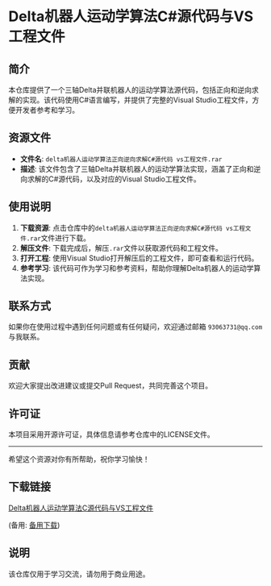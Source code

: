 # Delta机器人运动学算法C#源代码与VS工程文件

## 简介

本仓库提供了一个三轴Delta并联机器人的运动学算法源代码，包括正向和逆向求解的实现。该代码使用C#语言编写，并提供了完整的Visual Studio工程文件，方便开发者参考和学习。

## 资源文件

- **文件名**: `delta机器人运动学算法正向逆向求解C#源代码 vs工程文件.rar`
- **描述**: 该文件包含了三轴Delta并联机器人的运动学算法实现，涵盖了正向和逆向求解的C#源代码，以及对应的Visual Studio工程文件。

## 使用说明

1. **下载资源**: 点击仓库中的`delta机器人运动学算法正向逆向求解C#源代码 vs工程文件.rar`文件进行下载。
2. **解压文件**: 下载完成后，解压`.rar`文件以获取源代码和工程文件。
3. **打开工程**: 使用Visual Studio打开解压后的工程文件，即可查看和运行代码。
4. **参考学习**: 该代码可作为学习和参考资料，帮助你理解Delta机器人的运动学算法实现。

## 联系方式

如果你在使用过程中遇到任何问题或有任何疑问，欢迎通过邮箱 `93063731@qq.com` 与我联系。

## 贡献

欢迎大家提出改进建议或提交Pull Request，共同完善这个项目。

## 许可证

本项目采用开源许可证，具体信息请参考仓库中的LICENSE文件。

---

希望这个资源对你有所帮助，祝你学习愉快！

## 下载链接
[Delta机器人运动学算法C源代码与VS工程文件](https://pan.quark.cn/s/7c730f16301b) 

(备用: [备用下载](https://pan.baidu.com/s/1bz7iw0mD8cw03SX2BAO8cg?pwd=1234))

## 说明

该仓库仅用于学习交流，请勿用于商业用途。
